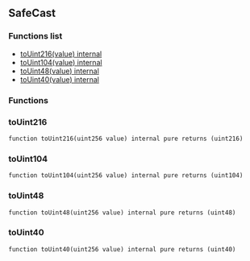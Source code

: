 
## SafeCast

### Functions list
- [toUint216(value) internal](#touint216)
- [toUint104(value) internal](#touint104)
- [toUint48(value) internal](#touint48)
- [toUint40(value) internal](#touint40)

### Functions
### toUint216

```solidity
function toUint216(uint256 value) internal pure returns (uint216)
```

### toUint104

```solidity
function toUint104(uint256 value) internal pure returns (uint104)
```

### toUint48

```solidity
function toUint48(uint256 value) internal pure returns (uint48)
```

### toUint40

```solidity
function toUint40(uint256 value) internal pure returns (uint40)
```

